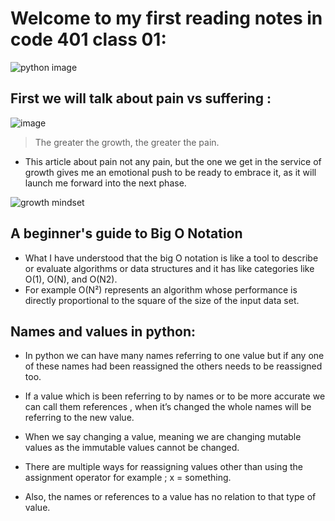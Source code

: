 # Welcome to my first reading notes in code 401 class 01:
 
![python image](https://datawider.com/wp-content/uploads/2019/11/How-to-Learn-Python.jpg)

## First we will talk about pain vs suffering :

![image](https://resiliencenavigator.files.wordpress.com/2019/03/never-quit.jpg?w=825&h=510&crop=1)

>The greater the growth, the greater the pain.
- This article about pain not any pain, but the one we get in the service of growth gives me an emotional push to be ready to embrace it, as it will launch me forward into the next phase.

![growth mindset](https://www.strengthscope.com/wp-content/uploads/2021/01/Growth-v-fixed-mindset-t.jpg)

## A beginner's guide to Big O Notation
- What I have understood that the big O notation is like a tool to describe or evaluate algorithms or data structures and it has like categories like O(1), O(N), and O(N2). 
- For example O(N²) represents an algorithm whose performance is directly proportional to the square of the size of the input data set.

## Names and values in python:

- In python we can have many names referring to one value but if any one of these names had been reassigned the others needs to be reassigned too.

- If a value which is been referring to by names or to be more accurate we can call them references , when it’s changed the whole names will be referring to the new value.

- When we say changing a value, meaning we are changing mutable values as the immutable values cannot be changed.

- There are multiple ways for reassigning values other than using the assignment operator for example ; x = something.

- Also, the names or references to a value has no relation to that type of value.
